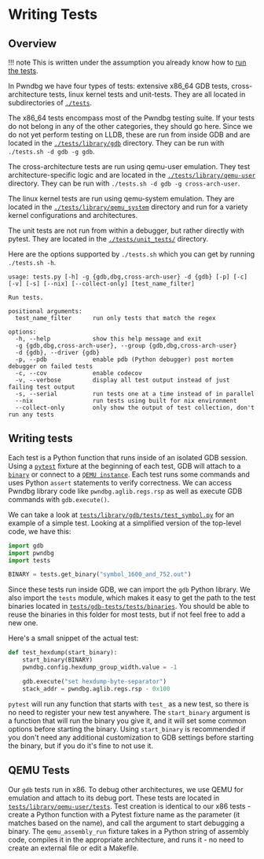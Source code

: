 # Writing Tests

## Overview

!!! note
    This is written under the assumption you already know how to [run the tests](../contributing/index.md#running-tests).

In Pwndbg we have four types of tests: extensive x86_64 GDB tests, cross-architecture tests, linux kernel tests
and unit-tests. They are all located in subdirectories of [`./tests`](https://github.com/pwndbg/pwndbg/tree/dev/tests).

The x86_64 tests encompass most of the Pwndbg testing suite. If your tests do not belong in any of the other
categories, they should go here. Since we do not yet perform testing on LLDB, these are run from inside GDB
and are located in the [`./tests/library/gdb`](https://github.com/pwndbg/pwndbg/tree/dev/tests/library/gdb/)
directory. They can be run with `./tests.sh -d gdb -g gdb`.

The cross-architecture tests are run using qemu-user emulation. They test architecture-specific logic and
are located in the [`./tests/library/qemu-user`](https://github.com/pwndbg/pwndbg/tree/dev/tests/library/qemu-user)
directory. They can be run with `./tests.sh -d gdb -g cross-arch-user`.

The linux kernel tests are run using qemu-system emulation. They are located in the
[`./tests/library/qemu_system`](https://github.com/pwndbg/pwndbg/tree/dev/tests/library/qemu-system)
directory and run for a variety kernel configurations and architectures.

The unit tests are not run from within a debugger, but rather directly with pytest. They are located
in the [`./tests/unit_tests/`](https://github.com/pwndbg/pwndbg/tree/dev/tests/unit-tests)
directory.

Here are the options supported by `./tests.sh` which you can get by running `./tests.sh -h`.
```
usage: tests.py [-h] -g {gdb,dbg,cross-arch-user} -d {gdb} [-p] [-c] [-v] [-s] [--nix] [--collect-only] [test_name_filter]

Run tests.

positional arguments:
  test_name_filter      run only tests that match the regex

options:
  -h, --help            show this help message and exit
  -g {gdb,dbg,cross-arch-user}, --group {gdb,dbg,cross-arch-user}
  -d {gdb}, --driver {gdb}
  -p, --pdb             enable pdb (Python debugger) post mortem debugger on failed tests
  -c, --cov             enable codecov
  -v, --verbose         display all test output instead of just failing test output
  -s, --serial          run tests one at a time instead of in parallel
  --nix                 run tests using built for nix environment
  --collect-only        only show the output of test collection, don't run any tests
```
## Writing tests

Each test is a Python function that runs inside of an isolated GDB session.
Using a [`pytest`](https://docs.pytest.org/en/latest/) fixture at the beginning of each test,
GDB will attach to a [`binary`](https://github.com/pwndbg/pwndbg/tree/dev/tests/library/gdb/conftest.py)
or connect to a [`QEMU instance`](https://github.com/pwndbg/pwndbg/tree/dev/tests/library/qemu-user/conftest.py).
Each test runs some commands and uses Python `assert` statements to verify correctness. We can access Pwndbg
library code like `pwndbg.aglib.regs.rsp` as well as execute GDB commands with `gdb.execute()`.

We can take a look at [`tests/library/gdb/tests/test_symbol.py`](https://github.com/pwndbg/pwndbg/tree/dev/tests/library/gdb/tests/test_symbol.py)
for an example of a simple test. Looking at a simplified version of the top-level code, we have this:

```python
import gdb
import pwndbg
import tests

BINARY = tests.get_binary("symbol_1600_and_752.out")
```

Since these tests run inside GDB, we can import the `gdb` Python library. We also import the `tests` module,
which makes it easy to get the path to the test binaries located in [`tests/gdb-tests/tests/binaries`](https://github.com/pwndbg/pwndbg/tree/dev/tests/gdb-tests/tests/binaries).
You should be able to reuse the binaries in this folder for most tests, but if not feel free to add a new one.

Here's a small snippet of the actual test:

```python
def test_hexdump(start_binary):
    start_binary(BINARY)
    pwndbg.config.hexdump_group_width.value = -1

    gdb.execute("set hexdump-byte-separator")
    stack_addr = pwndbg.aglib.regs.rsp - 0x100
```

`pytest` will run any function that starts with `test_` as a new test, so there is no need to register your new
test anywhere. The `start_binary` argument is a function that will run the binary you give it, and it will set
some common options before starting the binary. Using `start_binary` is recommended if you don't need any
additional customization to GDB settings before starting the binary, but if you do it's fine to not use it.

## QEMU Tests

Our `gdb` tests run in x86. To debug other architectures, we use QEMU for emulation and attach to its debug
port. These tests are located in
[`tests/library/qemu-user/tests`](https://github.com/pwndbg/pwndbg/tree/dev/tests/library/qemu-user/tests).
Test creation is identical to our x86 tests - create a Python function with a Pytest fixture name as
the parameter (it matches based on the name), and call the argument to start debugging a binary. The
`qemu_assembly_run` fixture takes in a Python string of assembly code, compiles it in the
appropriate architecture, and runs it - no need to create an external file or edit a Makefile.
